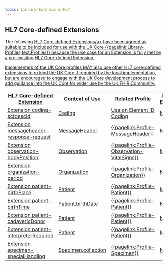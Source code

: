 ```yaml
---
topic: Library-Extensions-HL7
---
```

## HL7 Core-defined Extensions

The following <a href="http://hl7.org/fhir/R4/extensibility-registry.html" class="external">HL7 Core-defined Extensions/a> have been agreed as suitable to be included for use with the UK Core {{pagelink:Library-Profiles,text:Profiles}} because the use case for an Extension is fully met by a pre-existing HL7 Core-defined Extension.

Implementers of the UK Core profiles MAY also use other HL7 core-defined extensions to extend the UK Core if required by the local implementation, but are encouraged to engage with the UK Core development process to add guidance into the UK Core for wider use by the UK FHIR Community.

<table class="assets" title="HL7 defined Extension list and context of use details">
<tr>
<th>HL7 Core-defined Extension</th>
<th>Context of Use</th>
<th>Related Profile</th>
<th>Modifier Extension</th>
</tr>
<tr>
<td><a href="https://hl7.org/fhir/R4/extension-coding-sctdescid.html" class="external">Extension coding-sctdescid</a></td>
<td>Coding</td>
<td>Use on Element ID Coding</td>
<td>NO</td>
</tr>
<tr>
<td><a href="https://hl7.org/fhir/R4/extension-messageheader-response-request.html" class="external">Extension messageheader-response-request</a></td>
<td>MessageHeader</td>
<td>{{pagelink:Profile-MessageHeader}}</td>
<td>NO</td>
</tr>
<tr>
<td><a href="http://hl7.org/fhir/R4/extension-observation-bodyposition.html" class="external">Extension observation-bodyPosition</a></td>
<td>Observation</td>
<td>{{pagelink:Profile-Observation-VitalSigns}}</td>
<td>NO</td>
</tr>
<tr>            
<td><a href="https://hl7.org/fhir/R4/extension-organization-period.html" class="external">Extension organization-period</a></td>
<td>Organization</td>
<td>{{pagelink:Profile-Organization}}</td>
<td>NO</td>
</tr>
<tr>
<td><a href="https://hl7.org/fhir/R4/extension-patient-birthPlace.html" class="external">Extension patient-birthPlace</a></td>
<td>Patient</td>
<td>{{pagelink:Profile-Patient}}</td>
<td>NO</td>
</tr>
<tr>
<td><a href="https://hl7.org/fhir/R4/extension-patient-birthTime.html" class="external">Extension patient-birthTime</a></td>
<td>Patient.birthDate</td>
<td>{{pagelink:Profile-Patient}}</td>
<td>NO</td>
</tr>
<tr>
<td><a href="https://hl7.org/fhir/R4/extension-patient-cadavericDonor.html" class="external">Extension patient-cadavericDonor</a></td>
<td>Patient</td>
<td>{{pagelink:Profile-Patient}}</td>
<td>NO</td>
</tr>
<tr>
<td><a href="https://hl7.org/fhir/R4/extension-patient-interpreterRequired.html" class="external">Extension patient-interpreterRequired</a></td>
<td>Patient</td>
<td>{{pagelink:Profile-Patient}}</td>
<td>NO</td>
</tr>
<tr>
<td><a href="https://hl7.org/fhir/R4/extension-specimen-specialhandling.html" class="external">Extension specimen-specialHandling</a></td>
<td>Specimen.collection</td>
<td>{{pagelink:Profile-Specimen}}</td>
<td>NO</td>
</tr>

</table>

---